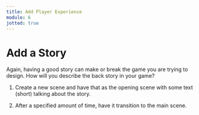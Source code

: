 ```yaml
---
title: Add Player Experience
module: 6
jotted: true
---
```


# Add a Story

Again, having a good story can make or break the game you are trying to design. How will you describe the back story in your game?

1. Create a new scene and have that as the opening scene with some text (short) talking about the story.

2. After a specified amount of time, have it transition to the main scene.